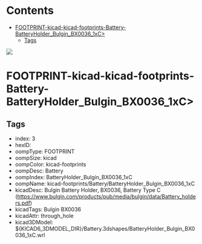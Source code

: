 



Contents
========

* [FOOTPRINT-kicad-kicad-footprints-Battery-BatteryHolder_Bulgin_BX0036_1xC>](#footprint-kicad-kicad-footprints-battery-batteryholder_bulgin_bx0036_1xc)
	* [Tags](#tags)
  
![][im]
# FOOTPRINT-kicad-kicad-footprints-Battery-BatteryHolder_Bulgin_BX0036_1xC>

## Tags

- index: 3
- hexID: 
- oompType: FOOTPRINT
- oompSize: kicad
- oompColor: kicad-footprints
- oompDesc: Battery
- oompIndex: BatteryHolder_Bulgin_BX0036_1xC
- oompName: kicad-footprints/Battery/BatteryHolder_Bulgin_BX0036_1xC
- kicadDesc: Bulgin Battery Holder, BX0036, Battery Type C (https://www.bulgin.com/products/pub/media/bulgin/data/Battery_holders.pdf)
- kicadTags: Bulgin BX0036
- kicadAttr: through_hole
- kicad3DModel: ${KICAD6_3DMODEL_DIR}/Battery.3dshapes/BatteryHolder_Bulgin_BX0036_1xC.wrl



[im]: image.png
